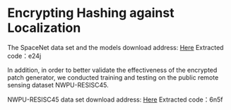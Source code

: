 # Encrypting Hashing against Localization


The SpaceNet data set and the models download address: [Here](https://pan.baidu.com/s/1kMw8G4G7TDVca6yI1UvgeQ) Extracted code：e24j

In addition, in order to better validate the effectiveness of the encrypted patch generator, we conducted training and testing on the public remote sensing dataset NWPU-RESISC45.

NWPU-RESISC45 data set download address: [Here](https://pan.baidu.com/s/1d2gIQmCmW74wC5_f3aAQLQ) Extracted code：6n5f
